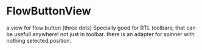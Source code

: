 # FlowButtonView
a view for flow button (three dots) Specially good for RTL toolbars; that can be usefull anywhere! not just in toolbar.
there is an adapter for spinner with nothing selected position.
